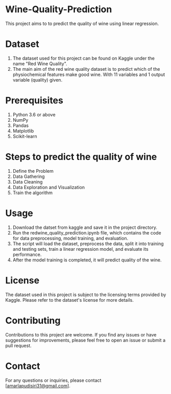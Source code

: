 # Wine-Quality-Prediction
This project aims to to predict the quality of wine using linear regression.
# Dataset
1. The dataset used for this project can be found on Kaggle under the name "Red Wine Quality". 
2. The main aim of the red wine quality dataset is to predict which of the physiochemical features make good wine. With 11 variables and 1 output variable (quality) given.
# Prerequisites
1. Python 3.6 or above
2. NumPy
3. Pandas
4. Matplotlib
5. Scikit-learn
# Steps to predict the quality of wine
1.  Define the Problem
2.  Data Gathering
3.  Data Cleaning
4.  Data Exploration and Visualization
5.  Train the algorithm
# Usage
1. Download the datset from kaggle and save it in the project directory.
2. Run the redwine_quality_prediction.ipynb file, which contains the code for data preprocessing, model training, and evaluation.
3. The script will load the dataset, preprocess the data, split it into training and testing sets, train a linear regression model, and evaluate its performance.
4. After the model training is completed, it will predict quality of the wine.
# License
The dataset used in this project is subject to the licensing terms provided by Kaggle. Please refer to the dataset's license for more details.
# Contributing
Contributions to this project are welcome. If you find any issues or have suggestions for improvements, please feel free to open an issue or submit a pull request.

# Contact
For any questions or inquiries, please contact [amarlapudisiri31@gmail.com].
